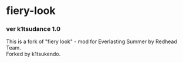 # fiery-look
### ver k1tsudance 1.0

This is a fork of "fiery look" - mod for Everlasting Summer by Redhead Team.  <br/>
Forked by k1tsukendo.

